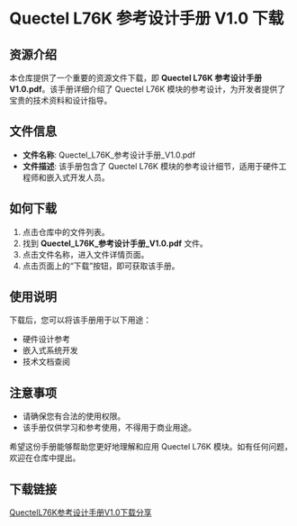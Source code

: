 # Quectel L76K 参考设计手册 V1.0 下载

## 资源介绍

本仓库提供了一个重要的资源文件下载，即 **Quectel L76K 参考设计手册 V1.0.pdf**。该手册详细介绍了 Quectel L76K 模块的参考设计，为开发者提供了宝贵的技术资料和设计指导。

## 文件信息

- **文件名称**: Quectel_L76K_参考设计手册_V1.0.pdf
- **文件描述**: 该手册包含了 Quectel L76K 模块的参考设计细节，适用于硬件工程师和嵌入式开发人员。

## 如何下载

1. 点击仓库中的文件列表。
2. 找到 **Quectel_L76K_参考设计手册_V1.0.pdf** 文件。
3. 点击文件名称，进入文件详情页面。
4. 点击页面上的“下载”按钮，即可获取该手册。

## 使用说明

下载后，您可以将该手册用于以下用途：

- 硬件设计参考
- 嵌入式系统开发
- 技术文档查阅

## 注意事项

- 请确保您有合法的使用权限。
- 该手册仅供学习和参考使用，不得用于商业用途。

希望这份手册能够帮助您更好地理解和应用 Quectel L76K 模块。如有任何问题，欢迎在仓库中提出。

## 下载链接

[QuectelL76K参考设计手册V1.0下载分享](https://pan.quark.cn/s/e6a68f4fd754)